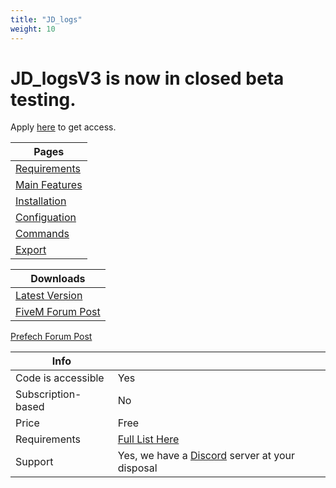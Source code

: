 ```yaml
---
title: "JD_logs"
weight: 10
---
```


# JD_logsV3 is now in closed beta testing.
Apply [here](https://prefech.com/portal/apply/beta) to get access.

Pages |
--- |
[Requirements](./requirments) |
[Main Features](./features) |
[Installation](./installation) |
[Configuation](./config) |
[Commands](./commands) |
[Export](./export) |

Downloads |
--- |
[Latest Version](github.com/prefech/JD_logsV3/releases/latest) |
[FiveM Forum Post](https://forum.cfx.re/) |
[Prefech Forum Post](https://forum.prefech.com/)

Info | |
-- | -- |
Code is accessible | Yes |
Subscription-based | No |
Price | Free |
Requirements | [Full List Here](./requirments.md) |
Support | Yes, we have a [Discord](https://discord.gg/prefech) server at your disposal